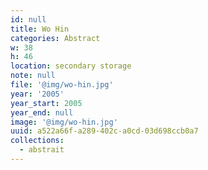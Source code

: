 ```yaml
---
id: null
title: Wo Hin
categories: Abstract
w: 38
h: 46
location: secondary storage
note: null
file: '@img/wo-hin.jpg'
year: '2005'
year_start: 2005
year_end: null
image: '@img/wo-hin.jpg'
uuid: a522a66f-a289-402c-a0cd-03d698ccb0a7
collections:
  - abstrait
---
```


